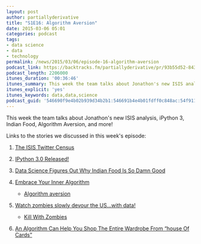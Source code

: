 ```yaml
---
layout: post
author: partiallyderivative
title: "S1E16: Algorithm Aversion"
date: 2015-03-06 05:01
categories: podcast
tags:
- data science
- data
- technology
permalink: /news/2015/03/06/episode-16-algorithm-aversion
podcast_link: https://backtracks.fm/partiallyderivative/pr/93b55d52-843f-11e7-86c7-0e84392478bc/partially_derivative_episode_16.mp3?s=1
podcast_length: 2206000
itunes_duration: '00:36:46'
itunes_summary: This week the team talks about Jonathon's new ISIS analysis, iPython 3, Indian Food, Algorithm Aversion, and more!
itunes_explicit: 'yes'
itunes_keywords: data,data,science
podcast_guid: '546690f9e4b02b939d34b2b1:546691b4e4b01fdff0c848ac:54f911b2e4b00ac690bcfee2'
---
```


This week the team talks about Jonathon's new ISIS analysis, iPython 3,
Indian Food, Algorithm Aversion, and more!

<div id="backtracks-player" data-bt-embed="https://player.backtracks.fm/partiallyderivative/partially-derivative/m/s1e16-algorithm-aversion" data-bt-show-comments="false" data-bt-theme="light" data-bt-show-art-cover="true"></div><script>(function(p,l,a,y,e,r,s){if(p[y]) return;if(p[e]) return p[e]();s=l.createElement(a);l.head.appendChild((s.async=p[y]=true,s.src=r,s))}(window,document,"script","__btL","__btR","https://player.backtracks.fm/embedder.js"))</script>

Links to the stories we discussed in this week's episode:

1.  [The ISIS Twitter
    Census](http://www.nytimes.com/2015/03/06/world/middleeast/isis-is-skilled-on-twitter-using-thousands-of-accounts-study-says.html)
2.  [IPython 3.0 Released!](http://ipython.org/index.html)
3.  [Data Science Figures Out Why Indian Food Is So Damn
    Good](http://www.washingtonpost.com/blogs/wonkblog/wp/2015/03/03/a-scientific-explanation-of-what-makes-indian-food-so-delicious/)
4.  [Embrace Your Inner
    Algorithm](http://www.npr.org/blogs/13.7/2015/03/02/390238311/embrace-your-inner-algorithm)
    -   [Algorithm
        aversion](http://psycnet.apa.org/?&fa=main.doiLanding&doi=10.1037/xge0000033)

5.  [Watch zombies slowly devour the US...with
    data!](http://arxiv.org/abs/1503.01104)
    -   [Kill With Zombies](http://mattbierbaum.github.io/zombies-usa/)

6.  [An Algorithm Can Help You Shop The Entire Wardrobe From “house Of
    Cards”](http://qz.com/352127/an-algorithm-can-help-you-shop-the-entire-wardrobe-from-house-of-cards/)
